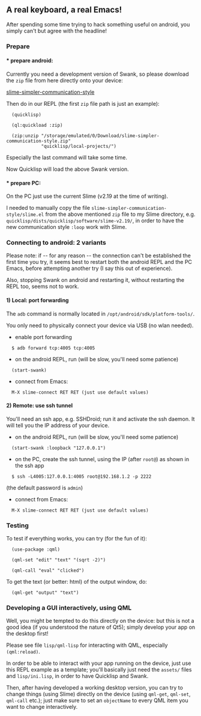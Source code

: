 A real keyboard, a real Emacs!
------------------------------

After spending some time trying to hack something useful on android, you simply
can't but agree with the headline!



### Prepare

#### * prepare android:

Currently you need a development version of Swank, so please download the
`zip` file from here directly onto your device:

[slime-simpler-communication-style](https://github.com/luismbo/slime/tree/simpler-communication-style)

Then do in our REPL (the first `zip` file path is just an example):

```
  (quicklisp)

  (ql:quickload :zip)

  (zip:unzip "/storage/emulated/0/Download/slime-simpler-communication-style.zip"
             "quicklisp/local-projects/")
```

Especially the last command will take some time.

Now Quicklisp will load the above Swank version.

#### * prepare PC:

On the PC just use the current Slime (v2.19 at the time of writing).

I needed to manually copy the file `slime-simpler-communication-style/slime.el`
from the above mentioned `zip` file to my Slime directory, e.g.
`quicklisp/dists/quicklisp/software/slime-v2.19/`, in order to have the new
communication style `:loop` work with Slime.



### Connecting to android: 2 variants

Please note: if -- for any reason -- the connection can't be established the
first time you try, it seems best to restart both the android REPL and the PC
Emacs, before attempting another try (I say this out of experience).

Also, stopping Swank on android and restarting it, without restarting the REPL
too, seems not to work.

#### 1) Local: port forwarding

The `adb` command is normally located in `/opt/android/sdk/platform-tools/`.

You only need to physically connect your device via USB (no wlan needed).

* enable port forwarding

```
  $ adb forward tcp:4005 tcp:4005
```

* on the android REPL, run (will be slow, you'll need some patience)

```
  (start-swank)
```

* connect from Emacs:

```
  M-X slime-connect RET RET (just use default values)
```



#### 2) Remote: use ssh tunnel

You'll need an ssh app, e.g. SSHDroid; run it and activate the ssh daemon.
It will tell you the IP address of your device.

* on the android REPL, run (will be slow, you'll need some patience)

```
  (start-swank :loopback "127.0.0.1")
```

* on the PC, create the ssh tunnel, using the IP (after `root@`) as shown in
  the ssh app

```
  $ ssh -L4005:127.0.0.1:4005 root@192.168.1.2 -p 2222
```

(the default password is `admin`)

* connect from Emacs:

```
  M-X slime-connect RET RET (just use default values)
```



### Testing

To test if everything works, you can try (for the fun of it):

```
  (use-package :qml)

  (qml-set "edit" "text" "(sqrt -2)")

  (qml-call "eval" "clicked")
```

To get the text (or better: html) of the output window, do:

```
  (qml-get "output" "text")
```



### Developing a GUI interactively, using QML

Well, you might be tempted to do this directly on the device: but this is not
a good idea (if you understood the nature of Qt5); simply develop your app on
the desktop first!

Please see file `lisp/qml-lisp` for interacting with QML, especially
`(qml:reload)`.

In order to be able to interact with your app running on the device, just use
this REPL example as a template; you'll basically just need the `assets/`
files and `lisp/ini.lisp`, in order to have Quicklisp and Swank.

Then, after having developed a working desktop version, you can try to change
things (using Slime) directly on the device (using `qml-get`, `qml-set`,
`qml-call` etc.); just make sure to set an `objectName` to every QML item you
want to change interactively.
